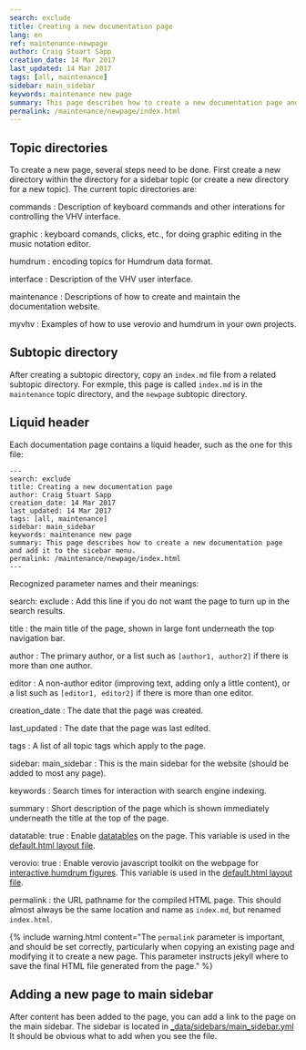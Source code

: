```yaml
---
search: exclude
title: Creating a new documentation page
lang: en
ref: maintenance-newpage
author: Craig Stuart Sapp
creation_date: 14 Mar 2017
last_updated: 14 Mar 2017
tags: [all, maintenance]
sidebar: main_sidebar
keywords: maintenance new page
summary: This page describes how to create a new documentation page and add it to the sidebar menu.
permalink: /maintenance/newpage/index.html
---
```


## Topic directories ##

To create a new page, several steps need to be done.  First create a new directory
within the directory for a sidebar topic (or create a new directory for a new topic).
The current topic directories are:


commands
: Description of keyboard commands and other interations for controlling the VHV interface.

graphic
: keyboard comands, clicks, etc., for doing graphic editing in the music notation editor.

humdrum
: encoding topics for Humdrum data format.

interface
: Description of the VHV user interface.

maintenance
: Descriptions of how to create and maintain the documentation website.

myvhv
: Examples of how to use verovio and humdrum in your own projects.


## Subtopic directory ##

After creating a subtopic directory, copy an `index.md` file from a related
subtopic directory.  For exmple, this page is called `index.md` is in the 
`maintenance` topic directory, and the `newpage` subtopic directory.


## Liquid header ##

Each documentation page contains a liquid header, such as the one for this file:


```liquid
---
search: exclude
title: Creating a new documentation page
author: Craig Stuart Sapp
creation_date: 14 Mar 2017
last_updated: 14 Mar 2017
tags: [all, maintenance]
sidebar: main_sidebar
keywords: maintenance new page
summary: This page describes how to create a new documentation page and add it to the sicebar menu.
permalink: /maintenance/newpage/index.html
---
```


Recognized parameter names and their meanings:

search: exclude
: Add this line if you do not want the page to turn up in the search results.

title
: the main title of the page, shown in large font underneath the top
navigation bar.

author
: The primary author, or a list such as `[author1, author2]` if there is more
than one author.

editor
: A non-author editor (improving text, adding only a little content), or a list such as `[editor1, editor2]` if there is more than one editor.

creation_date
: The date that the page was created.

last_updated
: The date that the page was last edited.

tags
: A list of all topic tags which apply to the page.

sidebar: main_sidebar
: This is the main sidebar for the website (should be added to most any page).

keywords
: Search times for interaction with search engine indexing.

summary
: Short description of the page which is shown immediately underneath the title at the top of the page.

datatable: true
: Enable [datatables](..//tables/#datatables) on the page.  This variable is used in the
[default.html layout file](https://github.com/humdrum-tools/vhv-documentation/blob/gh-pages/_layouts/default.html).


verovio: true
: Enable verovio javascript toolkit on the webpage for [interactive humdrum figures](../verovio).
This variable is used in the
[default.html layout file](https://github.com/humdrum-tools/vhv-documentation/blob/gh-pages/_layouts/default.html).

permalink
: the URL pathname for the compiled HTML page.  This should almost always be the same location and name as `index.md`, but renamed `index.html`.

{% include warning.html
	content="The `permalink` parameter is important, and should be set correctly, particularly when copying an existing page and modifying it to create a new page.  This parameter instructs jekyll where to save the final HTML file generated from the page."
%}

## Adding a new page to main sidebar ##

After content has been added to the page, you can add a link to the page
on the main sidebar.  The sidebar is located in
[_data/sidebars/main_sidebar.yml](https://github.com/humdrum-tools/vhv-documentation/blob/gh-pages/_data/sidebars/main_sidebar.yml)
It should be obvious what to add when you see the file.



